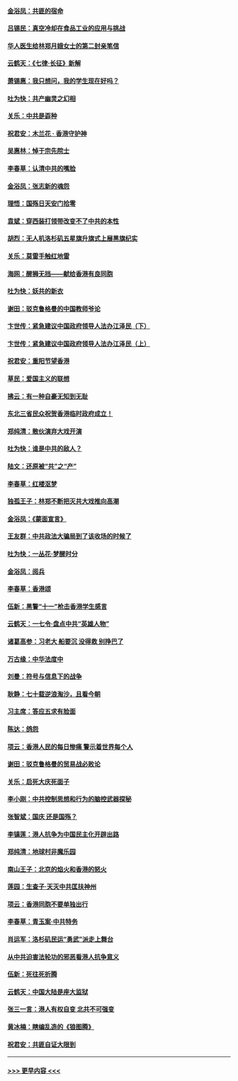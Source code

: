 #### [金浴凤：共匪的宿命](../pages/nsc993/n11586383.md?t=10142055) 
#### [吕锡民：真空冷却在食品工业的应用与挑战](../pages/nsc993/n11585819.md?t=10142055) 
#### [华人医生给林郑月娥女士的第二封亲笔信](../pages/nsc993/n11585124.md?t=10142055) 
#### [云鹤天：《七律·长征》新解](../pages/nsc993/n11584578.md?t=10142055) 
#### [萧锡惠：我只想问，我的学生现在好吗？](../pages/nsc993/n11583828.md?t=10142055) 
#### [吐为快：共产幽灵之幻相](../pages/nsc993/n11583224.md?t=10142055) 
#### [关乐：中共是孬种](../pages/nsc993/n11582099.md?t=10142055) 
#### [祝君安：木兰花 · 香港守护神](../pages/nsc993/n11581782.md?t=10142055) 
#### [吴惠林：悼于宗先院士](../pages/nsc993/n11580283.md?t=10142055) 
#### [李春草：认清中共的嘴脸](../pages/nsc993/n11579954.md?t=10142055) 
#### [金浴凤：张志新的魂怨](../pages/nsc993/n11579913.md?t=10142055) 
#### [理悟：国殇日天安门拾零](../pages/nsc993/n11579843.md?t=10142055) 
#### [袁斌：穿西装打领带改变不了中共的本性](../pages/nsc993/n11579814.md?t=10142055) 
#### [胡烈：无人机洛杉矶五星旗升旗式上展黑旗纪实](../pages/nsc993/n11579322.md?t=10142055) 
#### [关乐：莫雷手触红地雷](../pages/nsc993/n11577862.md?t=10142055) 
#### [海网：醒狮无挡——献给香港有良同胞](../pages/nsc993/n11577835.md?t=10142055) 
#### [吐为快：妖共的新衣](../pages/nsc993/n11577575.md?t=10142055) 
#### [谢田：驳克鲁格曼的中国教师爷论](../pages/nsc993/n11575034.md?t=10142055) 
#### [卞世传：紧急建议中国政府领导人法办江泽民（下）](../pages/nsc993/n11573390.md?t=10142055) 
#### [卞世传：紧急建议中国政府领导人法办江泽民（上）](../pages/nsc993/n11573208.md?t=10142055) 
#### [祝君安：重阳节望香港](../pages/nsc993/n11573190.md?t=10142055) 
#### [草民：爱国主义的联想](../pages/nsc993/n11572333.md?t=10142055) 
#### [拂云：有一种自豪无知到无耻](../pages/nsc993/n11572006.md?t=10142055) 
#### [东北三省民众祝贺香港临时政府成立！](../pages/nsc993/n11571215.md?t=10142055) 
#### [郑纯清：散伙演弃大戏开演](../pages/nsc993/n11570826.md?t=10142055) 
#### [吐为快：谁是中共的敌人？](../pages/nsc993/n11570817.md?t=10142055) 
#### [陆文：还原被“共”之“产”](../pages/nsc993/n11570798.md?t=10142055) 
#### [李春草：红楼沤梦](../pages/nsc993/n11569673.md?t=10142055) 
#### [独孤王子：林郑不断把灭共大戏推向高潮](../pages/nsc993/n11569381.md?t=10142055) 
#### [金浴凤：《蒙面宣言》](../pages/nsc993/n11569368.md?t=10142055) 
#### [王友群：中共政法大骗局到了该收场的时候了](../pages/nsc993/n11568940.md?t=10142055) 
#### [吐为快：一丛花‧梦醒时分](../pages/nsc993/n11567491.md?t=10142055) 
#### [金浴凤：阅兵](../pages/nsc993/n11567454.md?t=10142055) 
#### [李春草：香港颂](../pages/nsc993/n11567444.md?t=10142055) 
#### [伍新：黑警“十一”枪击香港学生感言](../pages/nsc993/n11567426.md?t=10142055) 
#### [云鹤天：一七令‧盘点中共“英雄人物”](../pages/nsc993/n11567091.md?t=10142055) 
#### [诸葛高参：习老大 船要沉 没得救 别挣巴了](../pages/nsc993/n11566976.md?t=10142055) 
#### [万古缘：中华法度中](../pages/nsc993/n11566726.md?t=10142055) 
#### [刘曼：符号与信息下的战争](../pages/nsc993/n11564655.md?t=10142055) 
#### [耿静：七十载逆浪淘沙，且看今朝](../pages/nsc993/n11564520.md?t=10142055) 
#### [习主席：答应五求有脸面](../pages/nsc993/n11563953.md?t=10142055) 
#### [陈达：鸽怨](../pages/nsc993/n11561879.md?t=10142055) 
#### [项云：香港人民的每日惨痛  警示着世界每个人](../pages/nsc993/n11559273.md?t=10142055) 
#### [谢田：驳克鲁格曼的贸易战必败论](../pages/nsc993/n11555840.md?t=10142055) 
#### [关乐：启死大庆死面子](../pages/nsc993/n11556823.md?t=10142055) 
#### [李小刚：中共控制思想和行为的脑控武器探秘](../pages/nsc993/n11556776.md?t=10142055) 
#### [张智斌：国庆  还是国殇？](../pages/nsc993/n11556617.md?t=10142055) 
#### [李镇莲：港人抗争为中国民主化开辟出路](../pages/nsc993/n11556570.md?t=10142055) 
#### [郑纯清：地球村非魔乐园](../pages/nsc993/n11555415.md?t=10142055) 
#### [南山王子：北京的焰火和香港的怒火](../pages/nsc993/n11555318.md?t=10142055) 
#### [莲园：生查子·天灭中共匡扶神州](../pages/nsc993/n11555302.md?t=10142055) 
#### [项云：香港同胞不要单独出行](../pages/nsc993/n11555276.md?t=10142055) 
#### [李春草：青玉案‧中共特务](../pages/nsc993/n11552356.md?t=10142055) 
#### [肖运军：洛杉矶民运“勇武”派走上舞台](../pages/nsc993/n11551595.md?t=10142055) 
#### [从中共迫害法轮功的邪恶看港人抗争意义](../pages/nsc993/n11540858.md?t=10142055) 
#### [伍新：死往死折腾](../pages/nsc993/n11550174.md?t=10142055) 
#### [云鹤天：中国大陆是座大监狱](../pages/nsc993/n11550155.md?t=10142055) 
#### [张三一言：港人有权自变 北共不可强变](../pages/nsc993/n11550132.md?t=10142055) 
#### [黄冰楠：瞎编乱造的《狼图腾》](../pages/nsc993/n11550082.md?t=10142055) 
#### [祝君安：共匪自证大限到](../pages/nsc993/n11550041.md?t=10142055) 

----
#### [ >>> 更早内容 <<< ](../indexes/nsc993-earlier.md)
